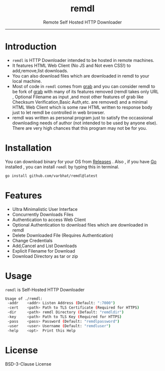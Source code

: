 <h1 align="center">remdl</h1> 
<p align="center">Remote Self Hosted HTTP Downloader</p>
<hr>

# Introduction
* `remdl` is HTTP Downloader intended to be hosted in remote machines.
* It features HTML Web Client (No JS and Not even CSS!) to add,remove,list downloads.
* You can also download files which are downloaded in remdl to your local machine.
* Most of code in `remdl` comes from [grab](https://github.com/cavaliergopher/grab) and you can consider remdl to be fork of [grab](https://github.com/cavaliergopher/grab) with many of its features removed (remdl takes only URL , Optional Filename as input ,and most other features of grab like Checksum Verification,Basic Auth,etc. are removed) and a minimal HTML Web Client which is some raw HTML written to response body just to let remdl be controlled in web browser.
* remdl was written as personal program just to satisfy the occassional downloading needs of author (not intended to be used by anyone else). There are very high chances that this program may not be for you.

# Installation
You can download binary for your OS from [Releases](https://github.com/varbhat/remdl/releases/latest) . Also , if you have [Go](https://golang.org/) installed , you can install `remdl` by typing this in terminal.

```bash
go install github.com/varbhat/remdl@latest
```

# Features
* Ultra Minimalistic User Interface
* Concurrently Downloads Files
* Authentication to access Web Client
* Optional Authentication to download files which are downloaded in remdl
* Delete Downloaded File (Requires Authentication)
* Change Credentials
* Add,Cancel and List Downloads
* Explicit Filename for Download
* Download Directory as tar or zip

# Usage
`remdl` is Self-Hosted HTTP Downloader

```bash
Usage of ./remdl:
 -addr    <addr> Listen Address (Default: ":7000")
 -cert    <path> Path to TLS Certificate (Required for HTTPS)
 -dir     <path> remdl Directory (Default: "remdldir")
 -key     <path> Path to TLS Key (Required for HTTPS)
 -pass    <pass> Password (Default: "remdlpassword")
 -user    <user> Username (Default: "remdluser")
 -help    <opt>  Print this Help
```

# License
BSD-3-Clause License
